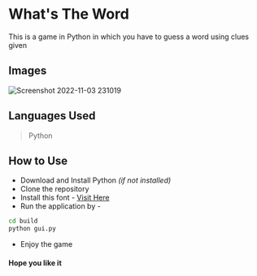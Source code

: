 # What's The Word 
This is a game in Python in which you have to guess a word using clues given

## Images
![Screenshot 2022-11-03 231019](https://user-images.githubusercontent.com/85222136/199795326-b5c1236d-ae46-4d62-aa6b-5dd67b5837d7.png)

## Languages Used
> Python

## How to Use
* Download and Install Python *(if not installed)*
* Clone the repository
* Install this font - 
[Visit Here](https://www.fontspace.com/dont-turn-the-lights-on-font-f11820)
* Run the application by -
```bash
cd build
python gui.py
```
* Enjoy the game

#### Hope you like it
